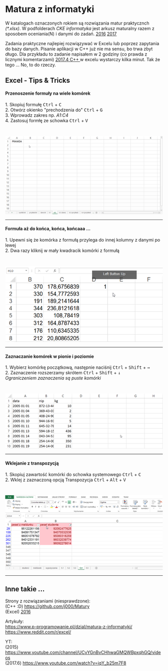 # Matura z informatyki

W katalogach oznaczonych rokiem są rozwiązania matur praktycznch <i>(*.xlsx)</i>. W podfolderach <i>CKE informatyka</i> jest arkusz maturalny razem z sposobem oceniania(N) i danymi do zadań. <a href='./2016/'> 2016</a> <a href='./2017/'> 2017</a> 

Zadania praktyczne najlepiej rozwiązywać w Excelu lub poprzez zapytania do bazy danych.
Pisanie aplikacji w C++ już nie ma sensu, bo trwa zbyt długo. Dla przykładu to zadanie napisałem w 2 godziny (co prawda z licznymi komentarzami) <a href='./2017/zadanie_4/main.cpp'> 2017.4 C++ </a> w excelu wystarczy kilka minut. Tak że tego ...
No, to do rzeczy.

<h2>Excel - Tips & Tricks  </h2>
<h4>Przenoszenie formuły na wiele komórek</h4>
1. Skopiuj formułę <kbd>Ctrl</kbd> + <kbd>C</kbd> <br>
2. Otwórz okienko "prechodzenia do" <kbd>Ctrl</kbd> + <kbd>G</kbd><br>
3. Wprowadz zakres np. <i>A1:C4</i> <br>
4. Zastosuj formłę ze schowka <kbd>Ctrl</kbd> + <kbd>V</kbd><br><br>

<img style="margin-top: 10px;" src="./2017/gif/go.gif" href=""  alt="gif"/><hr>

<h4>Formuła aż do końca, końca, końcaaa ...</h4>
1. Upewni się że komórka z formułą przylega do innej kolumny z danymi po lewej <br>
2. Dwa razy kliknij w mały kwadracik komórki z formułą<br><br>

<img style="margin-top: 10px;" src="./2017/gif/dbclick.gif" href=""  alt="gif"/><hr>

<h4>Zaznaczanie komórek w pionie i poziomie</h4>
1. Wybierz komórkę początkową, następnie naciśnij <kbd>Ctrl</kbd> + <kbd>Shift</kbd> + <kbd>→</kbd> <br>
2. Zaznaczenie rozszerzamy skrótem <kbd>Ctrl</kbd> + <kbd>Shift</kbd> + <kbd>↓</kbd> <br>
<i> Ograniczeniem zaznaczenia są puste komórki </i> <br> <br>

<img style="margin-top: 10px;" src="./2017/gif/down.gif" href=""  alt="gif"/><hr>

<h4>Wklejanie z transpozycją</h4>
1. Skopiuj zawartość komórki do schowka systemowego <kbd>Ctrl</kbd> + <kbd>C</kbd> <br>
2. Wklej z zaznaczoną opcją Transpozycja <kbd>Ctrl</kbd> + <kbd>Alt</kbd> + <kbd>V</kbd> <br><br>

<img style="margin-top: 10px;" src="./2017/gif/transpozycja.gif" href=""  alt="gif"/><hr>


<h2> Inne takie ... </h2>

Strony z rozwiązaniami (niesprawdzone):<br>
(C++ :D)  https://github.com/j000/Matury  <br>
(Excel) <a href='http://maturainformatyka.pl/matura-2016/81-matura-2016-czesc-ii'>2016 </a>  <br>

Artykuły:<br>
https://www.p-programowanie.pl/dzial/matura-z-informatyki/<br>
https://www.reddit.com/r/excel/<br>

YT:<br>
(2015)   https://www.youtube.com/channel/UCvYGnBvCHhwaGMQWBpxqhGQ/videos<br>
(2017.6) https://www.youtube.com/watch?v=iqY_b25m7F8<br>
